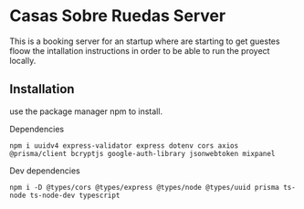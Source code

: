 # Casas Sobre Ruedas Server

This is a booking server for an startup where are starting to get guestes floow the intallation instructions in order to be able to run the proyect locally.

## Installation 

use the package manager npm to install.

Dependencies

```
npm i uuidv4 express-validator express dotenv cors axios @prisma/client bcryptjs google-auth-library jsonwebtoken mixpanel
```

Dev dependencies
```
npm i -D @types/cors @types/express @types/node @types/uuid prisma ts-node ts-node-dev typescript
```